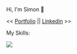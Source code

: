Hi, I'm Simon 🤗

<< <a href="https://simonfilipes.com">Portfolio</a> || <a href="https://www.linkedin.com/in/simon-filipe/">Linkedin</a> >><br>

My Skills:<br>
<p align="">
  <a href="https://skillicons.dev">
    <img src="https://skillicons.dev/icons?i=php,py,java,html,javascript,css,react,laravel,mysql" />
  </a>
</p>
